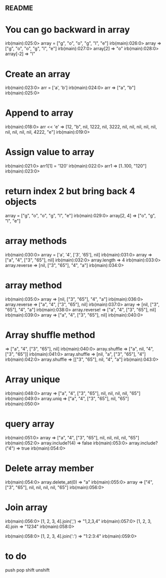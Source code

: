 ## README

# You can go backward in array 

irb(main):025:0> array = ["g", "o", "o", "g", "l", "e"]
irb(main):026:0> array
=> ["g", "o", "o", "g", "l", "e"]
irb(main):027:0> array[2]
=> "o"
irb(main):028:0> array[-2]
=> "l"

# Create an array 

irb(main):023:0> arr = ['a', 'b']
irb(main):024:0> arr
=> ["a", "b"]
irb(main):025:0> 


# Append to array
irb(main):018:0> arr << 'e'
=> [12, "b", nil, 1222, nil, 3222, nil, nil, nil, nil, nil, nil, nil, nil, nil, 4222, "e"]
irb(main):019:0> 

# Assign value to array 

irb(main):021:0> arr1[1] = '120'
irb(main):022:0> arr1
=> [1..100, "120"]
irb(main):023:0> 

# return index 2 but bring back 4 objects
array = ["g", "o", "o", "g", "l", "e"]
irb(main):029:0> array[2, 4]
=> ["o", "g", "l", "e"]


# array methods 

irb(main):030:0> array = ['a', '4', ['3', '65'], nil]
irb(main):031:0> array
=> ["a", "4", ["3", "65"], nil]
irb(main):032:0> array.length
=> 4
irb(main):033:0> array.reverse
=> [nil, ["3", "65"], "4", "a"]
irb(main):034:0> 

# array method 

irb(main):035:0> array
=> [nil, ["3", "65"], "4", "a"]
irb(main):036:0> array.reverse
=> ["a", "4", ["3", "65"], nil]
irb(main):037:0> array
=> [nil, ["3", "65"], "4", "a"]
irb(main):038:0> array.reverse!
=> ["a", "4", ["3", "65"], nil]
irb(main):039:0> array
=> ["a", "4", ["3", "65"], nil]
irb(main):040:0> 

# Array shuffle method 

=> ["a", "4", ["3", "65"], nil]
irb(main):040:0> array.shuffle
=> ["a", nil, "4", ["3", "65"]]
irb(main):041:0> array.shuffle
=> [nil, "a", ["3", "65"], "4"]
irb(main):042:0> array.shuffle
=> [["3", "65"], nil, "4", "a"]
irb(main):043:0> 

# Array unique 

irb(main):048:0> array
=> ["a", "4", ["3", "65"], nil, nil, nil, nil, "65"]
irb(main):049:0> array.uniq
=> ["a", "4", ["3", "65"], nil, "65"]
irb(main):050:0> 

# query array 

irb(main):051:0> array
=> ["a", "4", ["3", "65"], nil, nil, nil, nil, "65"]
irb(main):052:0> array.include?(4)
=> false
irb(main):053:0> array.include?("4")
=> true
irb(main):054:0> 


# Delete array member 

irb(main):054:0> array.delete_at(0)
=> "a"
irb(main):055:0> array
=> ["4", ["3", "65"], nil, nil, nil, nil, "65"]
irb(main):056:0> 

# Join array 

irb(main):056:0> [1, 2, 3, 4].join(',')
=> "1,2,3,4"
irb(main):057:0> [1, 2, 3, 4].join
=> "1234"
irb(main):058:0> 

irb(main):058:0> [1, 2, 3, 4].join(':')
=> "1:2:3:4"
irb(main):059:0> 

# to do 

push 
pop 
shift 
unshift 
